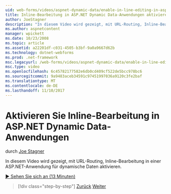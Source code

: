 ```yaml
---
uid: web-forms/videos/aspnet-dynamic-data/enable-in-line-editing-in-aspnet-dynamic-data-applications
title: Inline-Bearbeitung in ASP.NET Dynamic Data-Anwendungen aktivieren | Microsoft Docs
author: JoeStagner
description: "In diesem Video wird gezeigt, mit URL-Routing, Inline-Bearbeitung in einer ASP.NET-Anwendung für dynamische Daten aktivieren."
ms.author: aspnetcontent
manager: wpickett
ms.date: 10/23/2008
ms.topic: article
ms.assetid: a22201df-c031-4505-b3bf-9a0a9667d62b
ms.technology: dotnet-webforms
ms.prod: .net-framework
msc.legacyurl: /web-forms/videos/aspnet-dynamic-data/enable-in-line-editing-in-aspnet-dynamic-data-applications
msc.type: video
ms.openlocfilehash: 6c45782177582e6db0cd409cf522de5bcc978bc6
ms.sourcegitcommit: 9a9483aceb34591c97451997036a9120c3fe2baf
ms.translationtype: MT
ms.contentlocale: de-DE
ms.lasthandoff: 11/10/2017
---
```

<a name="enable-in-line-editing-in-aspnet-dynamic-data-applications"></a>Aktivieren Sie Inline-Bearbeitung in ASP.NET Dynamic Data-Anwendungen
====================
durch [Joe Stagner](https://github.com/JoeStagner)

In diesem Video wird gezeigt, mit URL-Routing, Inline-Bearbeitung in einer ASP.NET-Anwendung für dynamische Daten aktivieren.

[&#9654; Sehen Sie sich an (13 Minuten)](https://channel9.msdn.com/Blogs/ASP-NET-Site-Videos/enable-in-line-editing-in-aspnet-dynamic-data-applications)

>[!div class="step-by-step"]
[Zurück](begin-modifying-dynamic-data-applications-with-url-routing.md)
[Weiter](how-to-enable-table-specific-routing-in-dynamic-data-applications.md)
